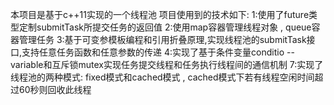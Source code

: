 本项目是基于c++11实现的一个线程池
项目使用到的技术如下:
1:使用了future类型定制submitTask所提交任务的返回值
2:使用map容器管理线程对象 , queue容器管理任务
3:基于可变参模板编程和引用折叠原理,实现线程池的submitTask接口,支持任意任务函数和任意参数的传递
4:实现了基于条件变量conditio -- variable和互斥锁mutex实现任务提交线程和任务执行线程间的通信机制
7:实现了线程池的两种模式: fixed模式和cached模式 , cached模式下若有线程空闲时间超过60秒则回收此线程
